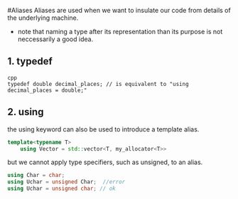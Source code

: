 
#Aliases
Aliases are used when we want to insulate our code from details of the underlying machine.
- note that naming a type after its representation than its purpose is not neccessarily a good idea.

## 1. typedef 
```
cpp
typedef double decimal_places; // is equivalent to "using decimal_places = double;"
```


## 2. using
the using keyword can also be used to introduce a template alias.
```cpp
template<typename T>
    using Vector = std::vector<T, my_allocator<T>>
```
but we cannot apply type specifiers, such as unsigned, to an alias.
```cpp
using Char = char;
using Uchar = unsigned Char;  //error
using Uchar = unsigned char; // ok
```
